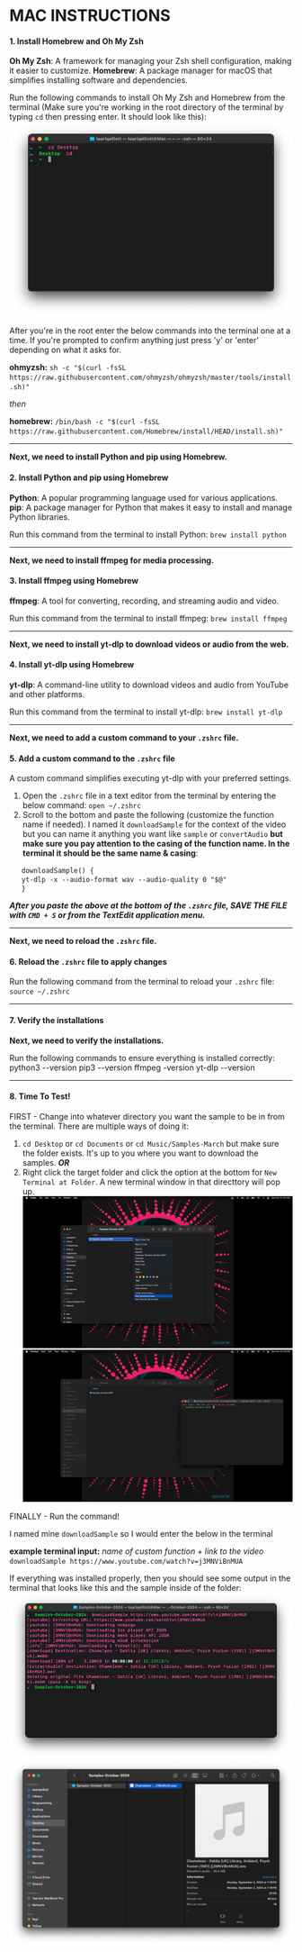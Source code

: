 # MAC INSTRUCTIONS

#### 1. Install Homebrew and Oh My Zsh

**Oh My Zsh**: A framework for managing your Zsh shell configuration, making it easier to customize.
**Homebrew**: A package manager for macOS that simplifies installing software and dependencies.

Run the following commands to install Oh My Zsh and Homebrew from the terminal (Make sure you're working in the root directory of the terminal by typing `cd` then pressing enter. It should look like this):
![root example](./root.png "root example")

After you're in the root enter the below commands into the terminal one at a time. If you're prompted to confirm anything just press 'y' or 'enter' depending on what it asks for.

**ohmyzsh:**
`sh -c "$(curl -fsSL https://raw.githubusercontent.com/ohmyzsh/ohmyzsh/master/tools/install.sh)"`

_then_

**homebrew:**
`/bin/bash -c "$(curl -fsSL https://raw.githubusercontent.com/Homebrew/install/HEAD/install.sh)"`

---

**Next, we need to install Python and pip using Homebrew.**

#### 2. Install Python and pip using Homebrew

**Python**: A popular programming language used for various applications.
**pip**: A package manager for Python that makes it easy to install and manage Python libraries.

Run this command from the terminal to install Python:
`brew install python`

---

**Next, we need to install ffmpeg for media processing.**

#### 3. Install ffmpeg using Homebrew

**ffmpeg**: A tool for converting, recording, and streaming audio and video.

Run this command from the terminal to install ffmpeg:
`brew install ffmpeg`

---

**Next, we need to install yt-dlp to download videos or audio from the web.**

#### 4. Install yt-dlp using Homebrew

**yt-dlp**: A command-line utility to download videos and audio from YouTube and other platforms.

Run this command from the terminal to install yt-dlp:
`brew install yt-dlp`

---

**Next, we need to add a custom command to your `.zshrc` file.**

#### 5. Add a custom command to the `.zshrc` file

A custom command simplifies executing yt-dlp with your preferred settings.

1. Open the `.zshrc` file in a text editor from the terminal by entering the below command:
   `open ~/.zshrc`
2. Scroll to the bottom and paste the following (customize the function name if needed). I named it `downloadSample` for the context of the video but you can name it anything you want like `sample` or `convertAudio` **but make sure you pay attention to the casing of the function name. In the terminal it should be the same name & casing**:

```
   downloadSample() {
   yt-dlp -x --audio-format wav --audio-quality 0 "$@"
   }
```

**_After you paste the above at the bottom of the `.zshrc` file, SAVE THE FILE with `CMD + S` or from the TextEdit application menu._**

---

**Next, we need to reload the `.zshrc` file.**

#### 6. Reload the `.zshrc` file to apply changes

Run the following command from the terminal to reload your `.zshrc` file:
`source ~/.zshrc`

---

#### 7. Verify the installations

**Next, we need to verify the installations.**

Run the following commands to ensure everything is installed correctly:
python3 --version
pip3 --version
ffmpeg -version
yt-dlp --version

---

#### 8. Time To Test!

FIRST - Change into whatever directory you want the sample to be in from the terminal. There are multiple ways of doing it:

1. `cd Desktop` or `cd Documents` or `cd Music/Samples-March` but make sure the folder exists. It's up to you where you want to download the samples.
   **_OR_**
2. Right click the target folder and click the option at the bottom for `New Terminal at Folder`. A new terminal window in that directtory will pop up.
   ![STEP 1](./step1.png "STEP 1")
   ![STEP 2](./step2.png "STEP 2")

FINALLY - Run the command!

I named mine `downloadSample` so I would enter the below in the terminal

**example terminal input:**
_name of custom function + link to the video_
`downloadSample https://www.youtube.com/watch?v=j3MNViBnMUA`

If everything was installed properly, then you should see some output in the terminal that looks like this and the sample inside of the folder:
![STEP 3](./step3.png "STEP 3")
![STEP 4](./step4.png "STEP 4")
